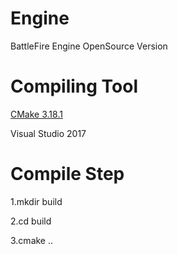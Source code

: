 # Engine
BattleFire Engine OpenSource Version

# Compiling Tool

[CMake 3.18.1](https://cmake.org/ "CMake3.18.1")

Visual Studio 2017

# Compile Step
1.mkdir build

2.cd build

3.cmake ..
